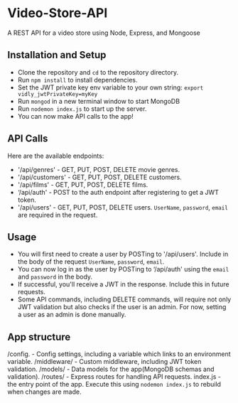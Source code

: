 # Video-Store-API
A REST API for a video store using Node, Express, and Mongoose

## Installation and Setup

* Clone the repository and `cd` to the repository directory.
* Run `npm install` to install dependencies.
* Set the JWT private key env variable to your own string: `export vidly_jwtPrivateKey=myKey`
* Run `mongod` in a new terminal window to start MongoDB
* Run `nodemon index.js` to start up the server. 
* You can now make API calls to the app!

## API Calls

Here are the available endpoints:

* '/api/genres'    - GET, PUT, POST, DELETE movie genres.
* '/api/customers' - GET, PUT, POST, DELETE customers.
* '/api/films'     - GET, PUT, POST, DELETE films.
* ‘/api/auth'      - POST to the auth endpoint after registering to get a JWT token. 
* '/api/users'     - GET, PUT, POST, DELETE users. `UserName`, `password`, `email` are required in the request.

## Usage

* You will first need to create a user by POSTing to '/api/users'. Include in the body of the request `UserName`, `password`, `email`.
* You can now log in as the user by POSTing to ‘/api/auth' using the `email` and `password` in the body.
* If successful, you'll receive a JWT in the response. Include this in future requests.
* Some API commands, including DELETE commands, will require not only JWT validation but also checks if the user is an admin. 
For now, setting a user as an admin is done manually.

## App structure

/config.     - Config settings, including a variable which links to an environment variable.
/middleware/ - Custom middleware, including JWT token validation.
/models/     - Data models for the app(MongoDB schemas and validation).
/routes/     - Express routes for handling API requests.
index.js     - the entry point of the app. Execute this using `nodemon index.js` to rebuild when changes are made.
